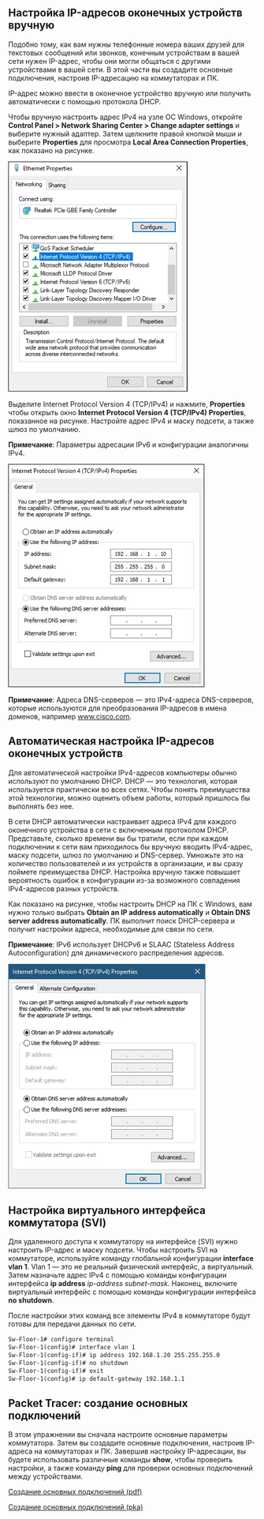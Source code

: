 <!-- verified: agorbachev 03.05.2022 -->

<!-- 2.7.1 -->
## Настройка IP-адресов оконечных устройств вручную

Подобно тому, как вам нужны телефонные номера ваших друзей для текстовых сообщений или звонков, конечным устройствам в вашей сети нужен IP-адрес, чтобы они могли общаться с другими устройствами в вашей сети. В этой части вы создадите основные подключения, настроив IP-адресацию на коммутаторах и ПК.

IP-адрес можно ввести в оконечное устройство вручную или получить автоматически с помощью протокола DHCP.

Чтобы вручную настроить адрес IPv4 на узле ОС Windows, откройте **Control Panel > Network Sharing Center > Change adapter settings** и выберите нужный адаптер. Затем щелкните правой кнопкой мыши и выберите **Properties** для просмотра **Local Area Connection Properties**, как показано на рисунке.

![](./assets/2.7.1-1.png)

Выделите Internet Protocol Version 4 (TCP/IPv4) и нажмите, **Properties** чтобы открыть  окно **Internet Protocol Version 4 (TCP/IPv4) Properties**, показанное на рисунке. Настройте адрес IPv4 и маску подсети, а также шлюз по умолчанию.

**Примечание**: Параметры адресации IPv6 и конфигурации аналогичны IPv4.

![](./assets/2.7.1-2.jpg)

**Примечание**:  Адреса DNS-серверов — это IPv4-адреса DNS-серверов, которые используются для преобразования IP-адресов в имена доменов, например www.cisco.com.

<!-- 2.7.2 -->
## Автоматическая настройка IP-адресов оконечных устройств

Для автоматической настройки IPv4-адресов компьютеры обычно используют по умолчанию DHCP. DHCP — это технология, которая используется практически во всех сетях. Чтобы понять преимущества этой технологии, можно оценить объем работы, который пришлось бы выполнять без нее.

В сети DHCP автоматически настраивает адреса IPv4 для каждого оконечного устройства в сети с включенным протоколом DHCP. Представьте, сколько времени вы бы тратили, если при каждом подключении к сети вам приходилось бы вручную вводить IPv4-адрес, маску подсети, шлюз по умолчанию и DNS-сервер. Умножьте это на количество пользователей и их устройств в организации, и вы сразу поймете преимущества DHCP. Настройка вручную также повышает вероятность ошибок в конфигурации из-за возможного совпадения IPv4-адресов разных устройств.

Как показано на рисунке, чтобы настроить DHCP на ПК с Windows, вам нужно только выбрать **Obtain an IP address automatically** и **Obtain DNS server address automatically**. ПК выполнит поиск DHCP-сервера и получит настройки адреса, необходимые для связи по сети.

**Примечание**: IPv6 использует DHCPv6 и SLAAC  (Stateless Address Autoconfiguration) для динамического распределения адресов.

![](./assets/2.7.2.jpg)

<!-- 2.7.3 -->
<!-- syntax -->

<!-- 2.7.4 -->
## Настройка виртуального интерфейса коммутатора (SVI)

Для удаленного доступа к коммутатору на интерфейсе (SVI) нужно настроить IP-адрес и маску подсети. Чтобы настроить SVI на коммутаторе, используйте команду глобальной конфигурации  **interface vlan 1**. Vlan 1 — это не реальный физический интерфейс, а виртуальный. Затем назначьте адрес IPv4 с помощью команды конфигурации интерфейса **ip address** _ip-address subnet-mask_. Наконец, включите виртуальный интерфейс с помощью команды конфигурации интерфейса **no shutdown**.

После настройки этих команд все элементы IPv4 в коммутаторе будут готовы для передачи данных по сети.

```
Sw-Floor-1# configure terminal
Sw-Floor-1(config)# interface vlan 1
Sw-Floor-1(config-if)# ip address 192.168.1.20 255.255.255.0
Sw-Floor-1(config-if)# no shutdown
Sw-Floor-1(config-if)# exit
Sw-Floor-1(config)# ip default-gateway 192.168.1.1
```

<!-- 2.7.5 -->
<!-- syntax -->

<!-- 2.7.6 -->
## Packet Tracer: создание основных подключений

В этом упражнении вы сначала настроите основные параметры коммутатора. Затем вы создадите основные подключения, настроив IP-адреса на коммутаторах и ПК. Завершив настройку IP-адресации, вы будете использовать различные команды **show**, чтобы проверить настройки, а также команду **ping** для проверки основных подключений между устройствами.

[Создание основных подключений (pdf)](./assets/2.7.6-packet-tracer---implement-basic-connectivity.pdf)

[Создание основных подключений (pka)](./assets/2.7.6-packet-tracer---implement-basic-connectivity.pka)

